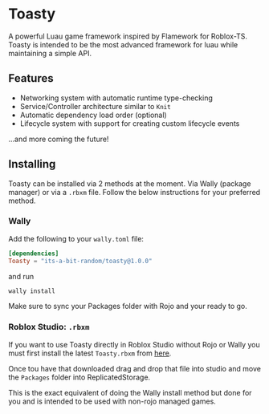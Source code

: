 # Toasty

A powerful Luau game framework inspired by Flamework for Roblox-TS. Toasty is intended to be the most advanced framework for luau while maintaining a simple API.

## Features

- Networking system with automatic runtime type-checking
- Service/Controller architecture similar to `Knit`
- Automatic dependency load order (optional)
- Lifecycle system with support for creating custom lifecycle events

...and more coming the future!

## Installing

Toasty can be installed via 2 methods at the moment. Via Wally (package manager) or via a `.rbxm` file. Follow the below instructions for your preferred method.

### Wally

Add the following to your `wally.toml` file:
```toml
[dependencies]
Toasty = "its-a-bit-random/toasty@1.0.0"
```
and run
```sh
wally install
```
Make sure to sync your Packages folder with Rojo and your ready to go.

### Roblox Studio: `.rbxm`

If you want to use Toasty directly in Roblox Studio without Rojo or Wally you must first install the latest `Toasty.rbxm` from [here](https://github.com/Its-a-bit-random/Toasty/releases/latest).

Once tou have that downloaded drag and drop that file into studio and move the `Packages` folder into ReplicatedStorage.

This is the exact equivalent of doing the Wally install method but done for you and is intended to be used with non-rojo managed games.